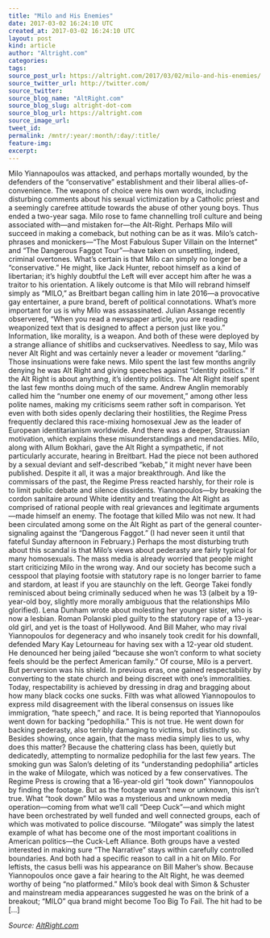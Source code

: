 ```yaml
---
title: "Milo and His Enemies"
date: 2017-03-02 16:24:10 UTC
created_at: 2017-03-02 16:24:10 UTC
layout: post
kind: article
author: "Altright.com"
categories: 
tags: 
source_post_url: https://altright.com/2017/03/02/milo-and-his-enemies/
source_twitter_url: http://twitter.com/
source_twitter: 
source_blog_name: "AltRight.com"
source_blog_slug: altright-dot-com
source_blog_url: https://altright.com
source_image_url: 
tweet_id:
permalink: /mntr/:year/:month/:day/:title/
feature-img: 
excerpt:
---
```

Milo Yiannapoulos was attacked, and perhaps mortally wounded, by the defenders of the “conservative” establishment and their liberal allies-of-convenience. The weapons of choice were his own words, including disturbing comments about his sexual victimization by a Catholic priest and a seemingly carefree attitude towards the abuse of other young boys. Thus ended a two-year saga. Milo rose to fame channelling troll culture and being associated with—and mistaken for—the Alt-Right. Perhaps Milo will succeed in making a comeback, but nothing can be as it was. Milo’s catch-phrases and monickers—“The Most Fabulous Super Villain on the Internet” and “The Dangerous Faggot Tour”—have taken on unsettling, indeed, criminal overtones. What’s certain is that Milo can simply no longer be a “conservative.” He might, like Jack Hunter, reboot himself as a kind of libertarian; it’s highly doubtful the Left will ever accept him after he was a traitor to his orientation. A likely outcome is that Milo will rebrand himself simply as “MILO,” as Breitbart began calling him in late 2016—a provocative gay entertainer, a pure brand, bereft of political connotations. What’s more important for us is why Milo was assassinated. Julian Assange recently observered, “When you read a newspaper article, you are reading weaponized text that is designed to affect a person just like you.” Information, like morality, is a weapon. And both of these were deployed by a strange alliance of shitlibs and cuckservatives. Needless to say, Milo was never Alt Right and was certainly never a leader or movement “darling.” Those insinuations were fake news. Milo spent the last few months angrily denying he was Alt Right and giving speeches against “identity politics.” If the Alt Right is about anything, it’s identity politics. The Alt Right itself spent the last few months doing much of the same. Andrew Anglin memorably called him the “number one enemy of our movement,” among other less polite names, making my criticisms seem rather soft in comparison. Yet even with both sides openly declaring their hostilities, the Regime Press frequently declared this race-mixing homosexual Jew as the leader of European identitarianism worldwide. And there was a deeper, Straussian motivation, which explains these misunderstandings and mendacities. Milo, along with Allum Bokhari, gave the Alt Right a sympathetic, if not particularly accurate, hearing in Breitbart. Had the piece not been authored by a sexual deviant and self-described “kebab,” it might never have been published. Despite it all, it was a major breakthrough. And like the commissars of the past, the Regime Press reacted harshly, for their role is to limit public debate and silence dissidents. Yiannopoulos—by breaking the cordon sanitaire around White identity and treating the Alt Right as comprised of rational people with real grievances and legitimate arguments—made himself an enemy. The footage that killed Milo was not new. It had been circulated among some on the Alt Right as part of the general counter-signaling against the “Dangerous Faggot.” (I had never seen it until that fateful Sunday afternoon in February.) Perhaps the most disturbing truth about this scandal is that Milo’s views about pederasty are fairly typical for many homosexuals. The mass media is already worried that people might start criticizing Milo in the wrong way. And our society has become such a cesspool that playing footsie with statutory rape is no longer barrier to fame and stardom, at least if you are staunchly on the left. George Takei fondly reminisced about being criminally seduced when he was 13 (albeit by a 19-year-old boy, slightly more morally ambiguous that the relationships Milo glorified). Lena Dunham wrote about molesting her younger sister, who is now a lesbian. Roman Polanski pled guilty to the statutory rape of a 13-year-old girl, and yet is the toast of Hollywood. And Bill Maher, who may rival Yiannopoulos for degeneracy and who insanely took credit for his downfall, defended Mary Kay Letourneau for having sex with a 12-year old student. He denounced her being jailed “because she won’t conform to what society feels should be the perfect American family.” Of course, Milo is a pervert. But perversion was his shield. In previous eras, one gained respectability by converting to the state church and being discreet with one’s immoralities. Today, respectability is achieved by dressing in drag and bragging about how many black cocks one sucks. Filth was what allowed Yiannopoulos to express mild disagreement with the liberal consensus on issues like immigration, “hate speech,” and race. It is being reported that Yiannopoulos went down for backing “pedophilia.” This is not true. He went down for backing pederasty, also terribly damaging to victims, but distinctly so. Besides showing, once again, that the mass media simply lies to us, why does this matter? Because the chattering class has been, quietly but dedicatedly, attempting to normalize pedophilia for the last few years. The smoking gun was Salon’s deleting of its “understanding pedophilia” articles in the wake of Milogate, which was noticed by a few conservatives. The Regime Press is crowing that a 16-year-old girl “took down” Yiannopoulos by finding the footage. But as the footage wasn’t new or unknown, this isn’t true. What “took down” Milo was a mysterious and unknown media operation—coming from what we’ll call “Deep Cuck”—and which might have been orchestrated by well funded and well connected groups, each of which was motivated to police discourse. “Milogate” was simply the latest example of what has become one of the most important coalitions in American politics—the Cuck-Left Alliance. Both groups have a vested interested in making sure “The Narrative” stays within carefully controlled boundaries. And both had a specific reason to call in a hit on Milo. For leftists, the casus belli was his appearance on Bill Maher’s show. Because Yiannopoulos once gave a fair hearing to the Alt Right, he was deemed worthy of being “no platformed.” Milo’s book deal with Simon &amp; Schuster and mainstream media appearances suggested he was on the brink of a breakout; “MILO” qua brand might become Too Big To Fail. The hit had to be […]<div class="">
    <i>Source: <a href="https://altright.com">AltRight.com</a></i>
</div>

